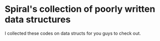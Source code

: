 # Spiral's collection of poorly written data structures

I collected these codes on data structs for you guys to check out.
